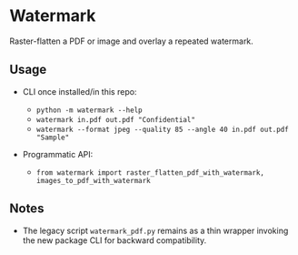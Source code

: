 Watermark
=========

Raster-flatten a PDF or image and overlay a repeated watermark.

Usage
-----

- CLI once installed/in this repo:
  - `python -m watermark --help`
  - `watermark in.pdf out.pdf "Confidential"`
  - `watermark --format jpeg --quality 85 --angle 40 in.pdf out.pdf "Sample"`

- Programmatic API:
  - `from watermark import raster_flatten_pdf_with_watermark, images_to_pdf_with_watermark`

Notes
-----

- The legacy script `watermark_pdf.py` remains as a thin wrapper invoking the new package CLI for backward compatibility.
